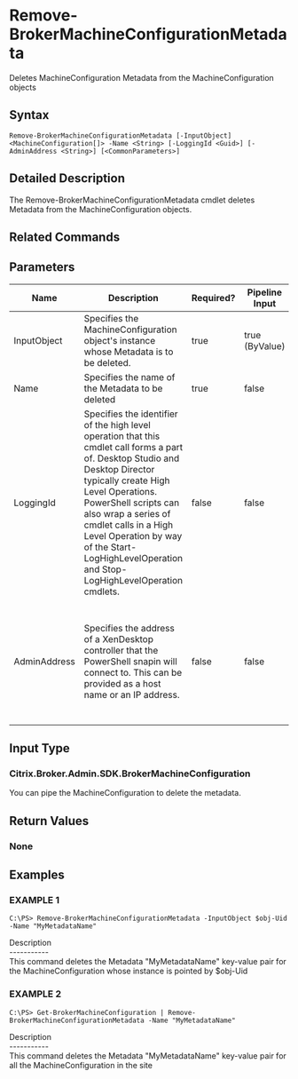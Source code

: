 ﻿# Remove-BrokerMachineConfigurationMetadata

   Deletes MachineConfiguration Metadata from the MachineConfiguration objects

## Syntax
```
Remove-BrokerMachineConfigurationMetadata [-InputObject] <MachineConfiguration[]> -Name <String> [-LoggingId <Guid>] [-AdminAddress <String>] [<CommonParameters>]
```

## Detailed Description
   The Remove-BrokerMachineConfigurationMetadata cmdlet deletes Metadata from the MachineConfiguration objects.

## Related Commands
## Parameters

| Name   | Description | Required? | Pipeline Input | Default Value |
| --- | --- | --- | --- | --- |
| InputObject | Specifies the MachineConfiguration object's instance whose Metadata is to be deleted. | true | true (ByValue) |  |
| Name | Specifies the name of the Metadata to be deleted | true | false |  |
| LoggingId | Specifies the identifier of the high level operation that this cmdlet call forms a part of. Desktop Studio and Desktop Director typically create High Level Operations. PowerShell scripts can also wrap a series of cmdlet calls in a High Level Operation by way of the Start-LogHighLevelOperation and Stop-LogHighLevelOperation cmdlets. | false | false |  |
| AdminAddress | Specifies the address of a XenDesktop controller that the PowerShell snapin will connect to. This can be provided as a host name or an IP address. | false | false | Localhost. Once a value is provided by any cmdlet, this value will become the default. |

## Input Type
### Citrix.Broker.Admin.SDK.BrokerMachineConfiguration
   You can pipe the MachineConfiguration to delete the metadata.
## Return Values
### None
   
## Examples

### EXAMPLE 1
```
C:\PS> Remove-BrokerMachineConfigurationMetadata -InputObject $obj-Uid -Name "MyMetadataName"
```
   Description<br>-----------<br>This command deletes the Metadata "MyMetadataName" key-value pair for the MachineConfiguration whose instance is pointed by $obj-Uid
### EXAMPLE 2
```
C:\PS> Get-BrokerMachineConfiguration | Remove-BrokerMachineConfigurationMetadata -Name "MyMetadataName"
```
   Description<br>-----------<br>This command deletes the Metadata "MyMetadataName" key-value pair for all the MachineConfiguration in the site
